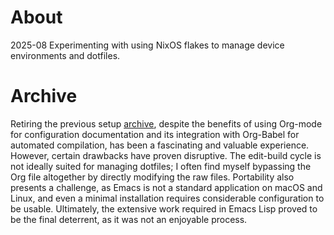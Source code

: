 # About

2025-08
Experimenting with using NixOS flakes to manage device environments and dotfiles.

# Archive
Retiring the previous setup [archive](archive/readme.org), despite the benefits of using Org-mode for configuration documentation and its integration with Org-Babel for automated compilation, has been a fascinating and valuable experience. However, certain drawbacks have proven disruptive. The edit-build cycle is not ideally suited for managing dotfiles; I often find myself bypassing the Org file altogether by directly modifying the raw files. Portability also presents a challenge, as Emacs is not a standard application on macOS and Linux, and even a minimal installation requires considerable configuration to be usable. Ultimately, the extensive work required in Emacs Lisp proved to be the final deterrent, as it was not an enjoyable process.
